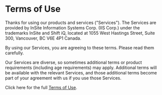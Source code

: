 ﻿# Terms of Use

Thanks for using our products and services ("Services"). The Services are provided by InSite Information Systems Corp. (IIS Corp.) under the trademarks InSite and Shift iQ, located at 1055 West Hastings Street, Suite 300, Vancouver, BC V6E 4P1 Canada.

By using our Services, you are agreeing to these terms. Please read them carefully.

Our Services are diverse, so sometimes additional terms or product requirements (including age requirements) may apply. Additional terms will be available with the relevant Services, and those additional terms become part of your agreement with us if you use those Services.

Click here for the full [Terms of Use](/ui/lobby/eula).